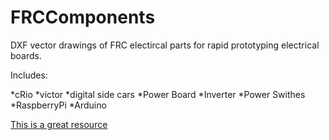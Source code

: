 FRCComponents
=============
 
 DXF vector drawings of FRC electircal parts for rapid prototyping electrical boards.
 
 Includes:
 
  *cRio
  *victor
  *digital side cars
  *Power Board
  *Inverter
  *Power Swithes
  *RaspberryPi
  *Arduino
  
[This is a great resource](http://www.firstcadlibrary.com/pages/electrical%20parts.asp)
